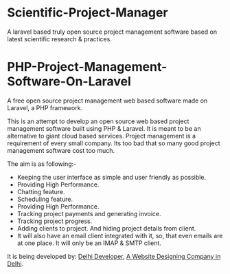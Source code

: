 # Scientific-Project-Manager
A laravel based truly open source project management software based on latest scientific research &amp; practices.

# PHP-Project-Management-Software-On-Laravel
A free open source project management web based software made on Laravel, a PHP framework.

This is an attempt to develop an open source web based project management software built using PHP & Laravel. It is meant to be an alternative to giant cloud based services. Project management is a requirement of every small company. Its too bad that so many good project management software cost too much.

The aim is as following:-
<ul>
  <li>
    Keeping the user interface as simple and user friendly as possible.
  </li>
  <li>
    Providing High Performance.
  </li>
  <li>
    Chatting feature.
  </li>
  <li>
    Scheduling feature.
  </li>
  <li>
    Providing High Performance.
  </li>
  <li>
    Tracking project payments and generating invoice.
  </li>
  <li>
    Tracking project progress.
  </li>
  <li>
    Adding clients to project. And hiding project details from client.
  </li>
  <li>
    It will also have an email client integrated with it, so, that even emails are at one place. It will only be an IMAP & SMTP client.
  </li>
</ul>


It is being developed by: <a href="https://delhideveloper.com/">Delhi Developer</a>, <a href="https://delhideveloper.com/">A Website Designing Company in Delhi</a>.

